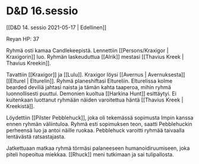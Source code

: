 # D&D 16.sessio
[[D&D 14. sessio 2021-05-17  | Edellinen]]

Reyan HP: 37

Ryhmä osti kamaa Candlekeepistä. Lennettiin [[Persons/Kraxigor | Kraxigorin]] luo. Ryhmän laskeuduttua [[Alrik]] mestasi [[Thavius Kreek | Thavius Kreekin]].

Tavattiin [[Kraxigor]] ja [[Lulu]].	 Kraxigor löysi [[Avernus | Avernuksesta]]  [[Elturel | Elturelin]]. Ryhmä planeshiftasi Eltureliin. Elturelissa kolme bearded deviliä jahtasi naista ja tämän kahta taaperoa, mihin ryhmä luonnollisesti puuttui. Demonien kuoltua [[Harkina Hunt]] esittäytyi. Ei kuitenkaan luottanut ryhmään näiden varoitettua häntä [[Thavius Kreek | Kreekistä]]. 

Löydettiin [[Pilster Pebblehuck]], joka oli tekemässä sopimusta Impin kanssa ennen ryhmän väliintuloa. Ryhmä esti sopimuksen teon, saatti Pebblehuckin perheensä luo ja antoi näille ruokaa. Pebblehuck varoitti ryhmää taivaalla lentävästä ratsastajasta.

Jatkettuaan matkaa ryhmä törmäsi palaneeseen humanoidiruumiseen, joka piteli hopeoitua miekkaa. [[Rhuck]] meni tutkimaan ja sai tulipallosta. 